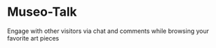 # Museo-Talk
Engage with other visitors via chat and comments while browsing your favorite art pieces